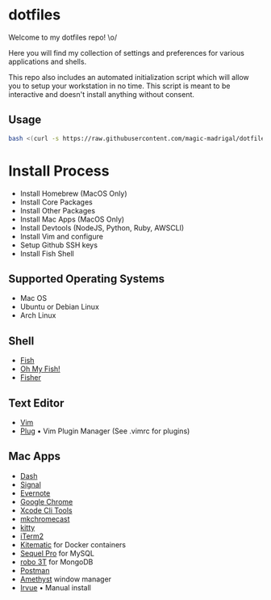 # dotfiles

Welcome to my dotfiles repo! \o/ 

Here you will find my collection of settings and preferences for various applications and shells.

This repo also includes an automated initialization script which will allow you to setup your workstation in no time. This script is meant to be interactive and doesn't install anything without consent.

## Usage

```bash
bash <(curl -s https://raw.githubusercontent.com/magic-madrigal/dotfiles/master/init.sh)
```

# Install Process
+ Install Homebrew (MacOS Only)
+ Install Core Packages
+ Install Other Packages
+ Install Mac Apps (MacOS Only)
+ Install Devtools (NodeJS, Python, Ruby, AWSCLI)
+ Install Vim and configure
+ Setup Github SSH keys
+ Install Fish Shell

## Supported Operating Systems
+ Mac OS
+ Ubuntu or Debian Linux
+ Arch Linux

## Shell
+ [Fish](https://fishshell.com/)
+ [Oh My Fish!](https://github.com/oh-my-fish/oh-my-fish)
+ [Fisher](https://github.com/jorgebucaran/fisher)

## Text Editor
+ [Vim](https://www.vim.org/)
+ [Plug](https://github.com/junegunn/vim-plug) • Vim Plugin Manager (See .vimrc for plugins)

## Mac Apps
+ [Dash](https://kapeli.com/dash)
+ [Signal](https://signal.org/)
+ [Evernote](https://evernote.com/)
+ [Google Chrome](https://www.google.com/chrome/)
+ [Xcode Cli Tools](https://developer.apple.com/download/more/)
+ [mkchromecast](https://mkchromecast.com/)
+ [kitty](https://sw.kovidgoyal.net/kitty/)
+ [iTerm2](https://www.iterm2.com/)
+ [Kitematic](https://kitematic.com/) for Docker containers
+ [Sequel Pro](https://www.sequelpro.com/) for MySQL
+ [robo 3T](https://robomongo.org/) for MongoDB
+ [Postman](https://www.getpostman.com/)
+ [Amethyst](https://github.com/ianyh/Amethyst) window manager
+ [Irvue](http://irvue.tumblr.com/) • Manual install

